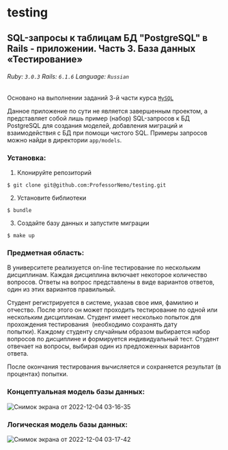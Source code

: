 # testing
## SQL-запросы к таблицам БД "PostgreSQL" в Rails - приложении. Часть 3. База данных «Тестирование» 

###### Ruby: `3.0.3` Rails: `6.1.6` Language: `Russian`

Основано на выполнении заданий 3-й части курса [`MySQL`](https://stepik.org/course/63054/syllabus)

Данное приложение по сути не является завершенным проектом, а представляет собой лишь пример (набор) SQL-запросов к БД PostgreSQL для создания моделей, добавления миграций и взаимодействия с БД при помощи чистого SQL. Примеры запросов можно найди в директории `app/models`.

### Установка:
1. Клонируйте репозиторий
```
$ git clone git@github.com:ProfessorNemo/testing.git
```

2. Установите библиотеки
```
$ bundle
```

3. Создайте базу данных и запустите миграции
```
$ make up
```

### Предметная область:

В университете реализуется on-line тестирование по нескольким дисциплинам. Каждая дисциплина включает некоторое количество вопросов. Ответы на вопрос представлены в виде вариантов ответов, один из этих вариантов правильный.

Студент регистрируется в системе, указав свое имя, фамилию и отчество. После этого он может проходить тестирование по одной или нескольким дисциплинам. Студент имеет несколько попыток для прохождения тестирования  (необходимо сохранять дату попытки). Каждому студенту случайным образом выбирается набор вопросов по дисциплине и формируется индивидуальный тест. Студент отвечает на вопросы, выбирая один из предложенных вариантов ответа.

После окончания тестирования  вычисляется и сохраняется результат (в процентах) попытки.

### Концептуальная модель базы данных:
![Снимок экрана от 2022-12-04 03-16-35](https://user-images.githubusercontent.com/102049907/205467735-49dfa497-259e-4e23-a4dc-7e47c04766ce.png)

### Логическая модель базы данных:
![Снимок экрана от 2022-12-04 03-17-42](https://user-images.githubusercontent.com/102049907/205467754-a31e8c14-2ed2-4f62-8415-2c91e2552bd3.png)


